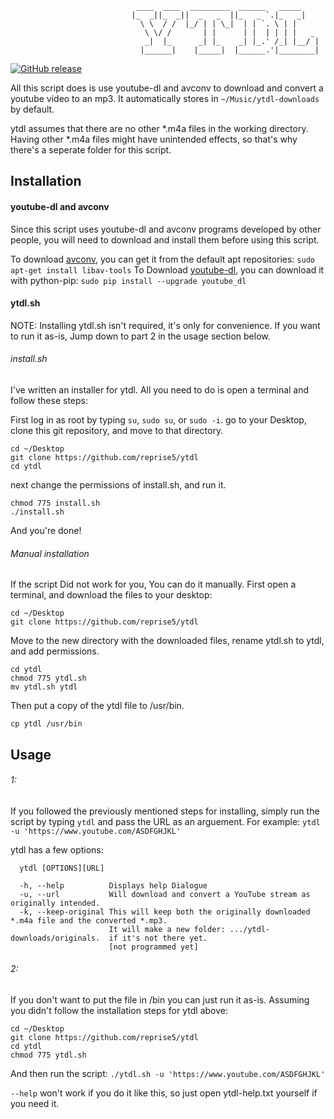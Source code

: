                                 ____  ____  _________  ______   _____     
                               |_  _||_  _||  _   _  ||_   _ `.|_   _|    
                                 \ \  / /  |_/ | | \_|  | | `. \ | |      
                                  \ \/ /       | |      | |  | | | |   _  
                                  _|  |_      _| |_    _| |_.' /_| |__/ | 
                                 |______|    |_____|  |______.'|________|                                       

 [![GitHub release](https://img.shields.io/github/release/reprise5/ytdl.svg)](https://github.com/reprise5/ytdl/releases)

All this script does is use youtube-dl and avconv to download and convert a youtube video to an mp3.  It automatically stores in `~/Music/ytdl-downloads` by default.

ytdl assumes that there are no other *.m4a files in the working directory. Having other *.m4a files might have unintended effects, so that's why there's a seperate folder for this script.

## Installation

#### youtube-dl and avconv
Since this script uses youtube-dl and avconv programs developed by other people, you will need to download and install them before using this script. 

To download [avconv](https://libav.org/), you can get it from the default apt repositories: `sudo apt-get install libav-tools` 
To Download [youtube-dl](https://github.com/rg3/youtube-dl), you can download it with python-pip: `sudo pip install --upgrade youtube_dl`

#### ytdl.sh
NOTE: Installing ytdl.sh isn't required, it's only for convenience.  If you want to run it as-is, Jump down to part 2 in the usage section below.

###### install.sh
I've written an installer for ytdl.  All you need to do is open a terminal and follow these steps:

First log in as root by typing `su`, `sudo su`, or `sudo -i`.
go to your Desktop, clone this git repository, and move to that directory.
```
cd ~/Desktop
git clone https://github.com/reprise5/ytdl
cd ytdl
```
next change the permissions of install.sh, and run it.
```
chmod 775 install.sh
./install.sh
```
And you're done!

###### Manual installation
If the script Did not work for you, You can do it manually.  First open a terminal, and download the files to your desktop:
```
cd ~/Desktop
git clone https://github.com/reprise5/ytdl 
```
Move to the new directory with the downloaded files, rename ytdl.sh to ytdl, and add permissions.
```
cd ytdl
chmod 775 ytdl.sh
mv ytdl.sh ytdl
```
Then put a copy of the ytdl file to /usr/bin.
```
cp ytdl /usr/bin
```

## Usage
###### 1:
If you followed the previously mentioned steps for installing, simply run the script by typing `ytdl` and pass the URL as an arguement. For example: `ytdl -u 'https://www.youtube.com/ASDFGHJKL'`

ytdl has a few options:
```
  ytdl [OPTIONS][URL]
  
  -h, --help          Displays help Dialogue
  -u, --url           Will download and convert a YouTube stream as originally intended.
  -k, --keep-original This will keep both the originally downloaded *.m4a file and the converted *.mp3.
                      It will make a new folder: .../ytdl-downloads/originals.  if it's not there yet.
                      [not programmed yet]
```

###### 2:
If you don't want to put the file in /bin you can just run it as-is.
Assuming you didn't follow the installation steps for ytdl above:
```
cd ~/Desktop
git clone https://github.com/reprise5/ytdl
cd ytdl
chmod 775 ytdl.sh
```
And then run the script:
`./ytdl.sh -u 'https://www.youtube.com/ASDFGHJKL'`

`--help` won't work if you do it like this, so just open ytdl-help.txt yourself if you need it.
